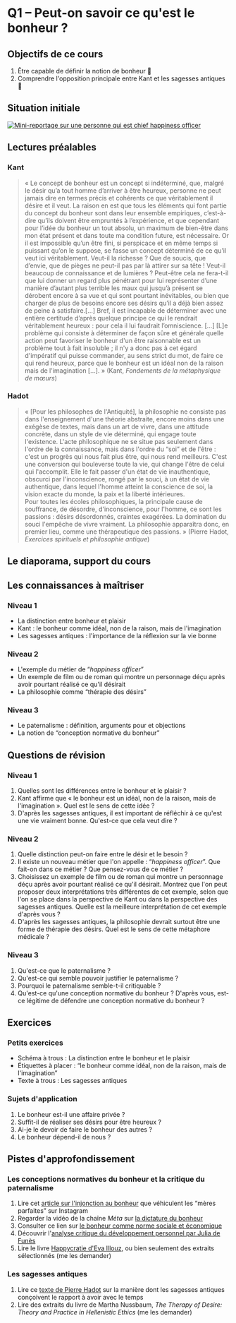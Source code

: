 # Q1 – Peut-on savoir ce qu'est le bonheur ?

## Objectifs de ce cours

1. Être capable de définir la notion de bonheur 🔵
2. Comprendre l'opposition principale entre Kant et les sagesses antiques 🔴

## Situation initiale

[![Mini-reportage sur une personne qui est chief happiness officer](https://eyssette.github.io/marp-slides/slides/images/lesly-CHO.jpg)](https://drive.google.com/file/d/1tee8gsgxvwIQt8yHLuc22AofNq6BQslh/view)

## Lectures préalables

### Kant

>« Le concept de bonheur est un concept si indéterminé, que, malgré le désir qu’a tout homme d’arriver à être heureux, personne ne peut jamais dire en termes précis et cohérents ce que véritablement il désire et il veut. La raison en est que tous les éléments qui font partie du concept du bonheur sont dans leur ensemble empiriques, c’est-à-dire qu’ils doivent être empruntés à l’expérience, et que cependant pour l’idée du bonheur un tout absolu, un maximum de bien-être dans mon état présent et dans toute ma condition future, est nécessaire. Or il est impossible qu’un être fini, si  perspicace et en même temps si puissant qu’on le suppose, se fasse un concept déterminé de ce qu’il veut ici véritablement. Veut-il la richesse ? Que de soucis, que d’envie, que de pièges ne peut-il pas par là attirer sur sa tête ! Veut-il beaucoup de connaissance et de lumières ? Peut-être cela ne fera-t-il que lui donner un regard plus pénétrant pour lui représenter d’une manière d’autant plus terrible les maux qui jusqu’à présent se dérobent encore à sa vue et qui sont pourtant inévitables, ou bien que charger de plus de besoins encore ses désirs qu’il a déjà bien assez de peine à satisfaire.[…] Bref, il est incapable de déterminer avec une entière certitude d’après quelque principe ce qui le rendrait véritablement heureux : pour cela il lui faudrait l’omniscience. […] [L]e problème qui consiste à déterminer de façon sûre et générale quelle action peut favoriser le bonheur d'un être raisonnable est un problème tout à fait insoluble ; il n'y a donc pas à cet égard d'impératif qui puisse commander, au sens strict du mot, de faire ce qui rend heureux, parce que le bonheur est un idéal non de la raison mais de l'imagination […]. » (Kant, _Fondements de la métaphysique de mœurs_)

### Hadot

>« [Pour les philosophes de l'Antiquité], la philosophie ne consiste pas dans l'enseignement d'une théorie abstraite, encore moins dans une exégèse de textes, mais dans un art de vivre, dans une attitude concrète, dans un style de vie déterminé, qui engage toute l'existence. L'acte philosophique ne se situe pas seulement dans l'ordre de la connaissance, mais dans l'ordre du “soi” et de l'être : c'est un progrès qui nous fait plus être, qui nous rend meilleurs. C'est une conversion qui bouleverse toute la vie, qui change l'être de celui qui l'accomplit. Elle le fait passer d'un état de vie inauthentique, obscurci par l'inconscience, rongé par le souci, à un état de vie authentique, dans lequel l'homme atteint la conscience de soi, la vision exacte du monde, la paix et la liberté intérieures.<br>
>Pour toutes les écoles philosophiques, la principale cause de souffrance, de désordre, d'inconscience, pour l'homme, ce sont les passions : désirs désordonnés, craintes exagérées. La domination du souci l'empêche de vivre vraiment. La philosophie apparaîtra donc, en premier lieu, comme une thérapeutique des passions. » (Pierre Hadot, _Exercices spirituels et philosophie antique_)


## Le diaporama, support du cours

<!-- <iframe src="" allow="fullscreen"></iframe> -->

## Les connaissances à maîtriser

### Niveau 1
- La distinction entre bonheur et plaisir
- Kant : le bonheur comme idéal, non de la raison, mais de l'imagination
- Les sagesses antiques : l'importance de la réflexion sur la vie bonne

### Niveau 2

<!-- - La distinction entre désir et besoin -->
- L'exemple du métier de “_happiness officer_”
- Un exemple de film ou de roman qui montre un personnage déçu après avoir pourtant réalisé ce qu'il désirait
- La philosophie comme “thérapie des désirs”

### Niveau 3
- Le paternalisme : définition, arguments pour et objections
- La notion de “conception normative du bonheur”


## Questions de révision

### Niveau 1

1. Quelles sont les différences entre le bonheur et le plaisir ?
1. Kant affirme que « le bonheur est un idéal, non de la raison, mais de l'imagination ». Quel est le sens de cette idée ?
1. D'après les sagesses antiques, il est important de réfléchir à ce qu'est une vie vraiment bonne. Qu'est-ce que cela veut dire ?

### Niveau 2

1. Quelle distinction peut-on faire entre le désir et le besoin ?
1. Il existe un nouveau métier que l'on appelle : “_happiness officer_”. Que fait-on dans ce métier ? Que pensez-vous de ce métier ?
1. Choisissez un exemple de film ou de roman qui montre un personnage déçu après avoir pourtant réalisé ce qu'il désirait. Montrez que l'on peut proposer deux interprétations très différentes de cet exemple, selon que l'on se place dans la perspective de Kant ou dans la perspective des sagesses antiques. Quelle est la meilleure interprétation de cet exemple d'après vous ?
1. D'après les sagesses antiques, la philosophie devrait surtout être une forme de thérapie des désirs. Quel est le sens de cette métaphore médicale ?

### Niveau 3

1. Qu'est-ce que le paternalisme ?
1. Qu'est-ce qui semble pouvoir justifier le paternalisme ?
1. Pourquoi le paternalisme semble-t-il critiquable ?
1. Qu'est-ce qu'une conception normative du bonheur ? D'après vous, est-ce légitime de défendre une conception normative du bonheur ?


## Exercices

### Petits exercices

- Schéma à trous : La distinction entre le bonheur et le plaisir
- Étiquettes à placer : “le bonheur comme idéal, non de la raison, mais de l'imagination”
- Texte à trous : Les sagesses antiques

### Sujets d'application

1. Le bonheur est-il une affaire privée ?
1. Suffit-il de réaliser ses désirs pour être heureux ?
1. Ai-je le devoir de faire le bonheur des autres ?
1. Le bonheur dépend-il de nous ?

## Pistes d'approfondissement

### Les conceptions normatives du bonheur et la critique du paternalisme

1. Lire cet [article sur l'injonction au bonheur](https://www.lemonde.fr/m-perso/article/2016/05/27/le-retour-de-la-mere-parfaite_4927830_4497916.html) que véhiculent les “mères parfaites” sur Instagram
1. Regarder la vidéo de la chaîne _Méta_ sur [la dictature du bonheur](https://www.youtube.com/watch?v=oqq96UQAaXo)
1. Consulter ce lien sur [le bonheur comme norme sociale et économique](https://docs.google.com/document/d/1Bo9T9oGNag4bkaGGVzyd5i-DDI19vf0smo-qq60H0_M/edit?usp=sharing)
1. Découvrir l'[analyse critique du développement personnel par Julia de Funès](https://www.arte.tv/fr/videos/092170-010-A/philosophie/)
1. Lire le livre [Happycratie d'Eva Illouz](https://laviedesidees.fr/Bonheur-obligatoire.html), ou bien seulement des extraits sélectionnés (me les demander)

### Les sagesses antiques

1. Lire ce [texte de Pierre Hadot](https://www.dropbox.com/s/9r4bag2dbkjwio5/HadotRapportAuTempsEpicurismeStoicisme.pdf?dl=0) sur la manière dont les sagesses antiques conçoivent le rapport à avoir avec le temps
1. Lire des extraits du livre de Martha Nussbaum, _The Therapy of Desire: Theory and Practice in Hellenistic Ethics_ (me les demander)

<!-- Ajouter quelque chose sur les exercices spirituels ? En restant général -->
